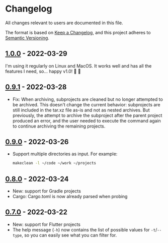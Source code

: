 # Changelog

All changes relevant to users are documented in this file.

The format is based on [Keep a Changelog](https://keepachangelog.com/en/1.0.0/),
and this project adheres to [Semantic Versioning](https://semver.org/spec/v2.0.0.html).

<!-- next-header -->
<!-- ## [Unreleased] - ReleaseDate -->

## [1.0.0] - 2022-03-29

I'm using it regularly on Linux and MacOS. It works well and has all the features I need, so... happy v1.0! :tada: :rocket:

## [0.9.1] - 2022-03-28

- Fix: When archiving, subprojects are cleaned but no longer attempted to be archived. This doesn't change the current behavior: subprojects are still included in the tar.xz file as-is and not as nested archives. But previously, the attempt to archive the subproject after the parent project produced an error, and the user needed to execute the command again to continue archiving the remaining projects.

## [0.9.0] - 2022-03-26

- Support multiple directories as input. For example:

  ```bash
  makeclean -l ~/code ~/work ~/projects
  ```

## [0.8.0] - 2022-03-24

- New: support for Gradle projects
- Cargo: Cargo.toml is now already parsed when probing

## [0.7.0] - 2022-03-22

- New: support for Flutter projects
- The help message (`-h`) now contains the list of possible values for `-t`/`--type`, so you can easily see what you can filter for.

<!-- next-url -->
[Unreleased]: https://github.com/kevinbader/makeclean/compare/v1.0.0...HEAD
[1.0.0]: https://github.com/kevinbader/makeclean/compare/v0.9.1...v1.0.0
[0.9.1]: https://github.com/kevinbader/makeclean/compare/v0.9.0...v0.9.1
[0.9.0]: https://github.com/kevinbader/makeclean/compare/v0.8.0...v0.9.0
[0.8.0]: https://github.com/kevinbader/makeclean/compare/v0.7.0...v0.8.0
[0.7.0]: https://github.com/kevinbader/makeclean/compare/v0.6.0...v0.7.0
